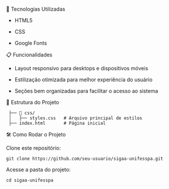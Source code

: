 🚀 Tecnologias Utilizadas

- HTML5

- CSS

- Google Fonts

📋 Funcionalidades

- Layout responsivo para desktops e dispositivos móveis

- Estilização otimizada para melhor experiência do usuário

- Seções bem organizadas para facilitar o acesso ao sistema


📂 Estrutura do Projeto

```📂 src/
 ├── 📂 css/
 │   ├── styles.css   # Arquivo principal de estilos
 ├── index.html       # Página inicial
```
🛠️ Como Rodar o Projeto

Clone este repositório:

```git clone https://github.com/seu-usuario/sigaa-unifesspa.git```

Acesse a pasta do projeto:
```
cd sigaa-unifesspa
```
